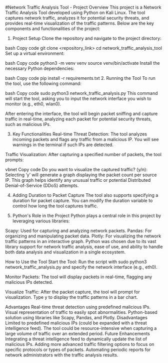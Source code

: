 #Network Traffic Analysis Tool - Project Overview
This project is a Network Traffic Analysis Tool developed using Python on Kali Linux. The tool captures network traffic, analyzes it for potential security threats, and provides real-time visualization of the traffic patterns. Below are the key components and functionalities of the project:

1. Project Setup
Clone the repository and navigate to the project directory:

bash
Copy code
git clone <repository_link>
cd network_traffic_analysis_tool
Set up a virtual environment:

bash
Copy code
python3 -m venv venv
source venv/bin/activate
Install the necessary Python dependencies:

bash
Copy code
pip install -r requirements.txt
2. Running the Tool
To run the tool, use the following command:

bash
Copy code
sudo python3 network_traffic_analysis.py
This command will start the tool, asking you to input the network interface you wish to monitor (e.g., eth0, wlan0).

After entering the interface, the tool will begin packet sniffing and capture traffic in real-time, analyzing each packet for potential security threats, such as malicious IPs.

3. Key Functionalities
Real-time Threat Detection: The tool analyzes incoming packets and flags any traffic from a malicious IP. You will see warnings in the terminal if such IPs are detected.

Traffic Visualization: After capturing a specified number of packets, the tool prompts:

vbnet
Copy code
Do you want to visualize the captured traffic? (y/n):
Selecting ‘y’ will generate a graph displaying the packet count per source IP. This graph helps identify any unusual traffic or potential Distributed Denial-of-Service (DDoS) attempts.

4. Adding Duration to Packet Capture
The tool also supports specifying a duration for packet capture. You can modify the duration variable to control how long the tool captures traffic.

5. Python's Role in the Project
Python plays a central role in this project by leveraging various libraries:

Scapy: Used for capturing and analyzing network packets.
Pandas: For organizing and manipulating packet data.
Plotly: For visualizing the network traffic patterns in an interactive graph.
Python was chosen due to its vast library support for network traffic analysis, ease of use, and ability to handle both data analysis and visualization in a single ecosystem.

How to Use the Tool
Start the Tool:
Run the script with sudo python3 network_traffic_analysis.py and specify the network interface (e.g., eth0).

Monitor Packets:
The tool will display packets in real-time, flagging any malicious IPs detected.

Visualize Traffic:
After the packet capture, the tool will prompt for visualization. Type y to display the traffic patterns in a bar chart.

Advantages
Real-time threat detection using predefined malicious IPs.
Visual representation of traffic to easily spot abnormalities.
Python-based solution using libraries like Scapy, Pandas, and Plotly.
Disadvantages
Limited to predefined malicious IPs (could be expanded with a threat intelligence feed).
The tool could be resource-intensive when capturing a large volume of traffic over an extended period.
Future Enhancements
Integrating a threat intelligence feed to dynamically update the list of malicious IPs.
Adding more advanced traffic filtering options to focus on specific protocols or types of packets.
Automating periodic reports for network administrators with the traffic analysis results.
